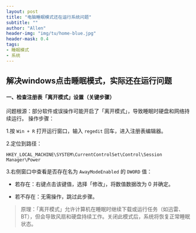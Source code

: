 ```yaml
---
layout: post
title: "电脑睡眠模式还在运行系统问题"
subtitle: ""
author: "Allen"
header-img: "img/tu/home-blue.jpg"
header-mask: 0.4
tags:
- 睡眠模式
- 系统
---
```

## 解决windows点击睡眠模式，实际还在运行问题

#### 一、检查注册表「离开模式」设置（关键步骤）

问题根源：部分软件或误操作可能开启了「离开模式」，导致睡眠时硬盘和网络持续运行。
操作步骤：


1.按 `Win + R` 打开运行窗口，输入 `regedit` 回车，进入注册表编辑器。

2.定位到路径：

```SH
HKEY_LOCAL_MACHINE\SYSTEM\CurrentControlSet\Control\Session Manager\Power
```

3.右侧窗口中查看是否存在名为 `AwayModeEnabled` 的 `DWORD` 值：

- 若存在：右键点击该键值，选择「修改」，将数值数据改为 0 并确定。

- 若不存在：无需操作，跳过此步骤。

> 原理：「离开模式」允许计算机在睡眠时继续下载或运行任务（如迅雷、BT），但会导致风扇和硬盘持续工作。关闭此模式后，系统将恢复正常睡眠状态。

